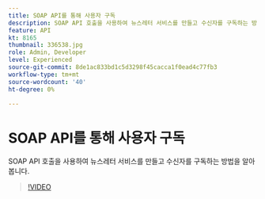 ```yaml
---
title: SOAP API를 통해 사용자 구독
description: SOAP API 호출을 사용하여 뉴스레터 서비스를 만들고 수신자를 구독하는 방법을 알아봅니다.
feature: API
kt: 8165
thumbnail: 336538.jpg
role: Admin, Developer
level: Experienced
source-git-commit: 8de1ac833bd1c5d3298f45cacca1f0ead4c77fb3
workflow-type: tm+mt
source-wordcount: '40'
ht-degree: 0%

---
```



# SOAP API를 통해 사용자 구독

SOAP API 호출을 사용하여 뉴스레터 서비스를 만들고 수신자를 구독하는 방법을 알아봅니다.

>[!VIDEO](https://video.tv.adobe.com/v/336538?quality=12)
